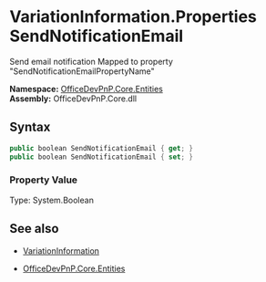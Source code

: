 # VariationInformation.Properties SendNotificationEmail
Send email notification
            Mapped to property "SendNotificationEmailPropertyName"  

**Namespace:** [OfficeDevPnP.Core.Entities](OfficeDevPnP.Core.Entities.md)  
**Assembly:** OfficeDevPnP.Core.dll  
## Syntax
```C#
public boolean SendNotificationEmail { get; }
public boolean SendNotificationEmail { set; }
```

### Property Value
Type: System.Boolean  

## See also
- [VariationInformation](VariationInformation.md) 

- [OfficeDevPnP.Core.Entities](OfficeDevPnP.Core.Entities.md)

